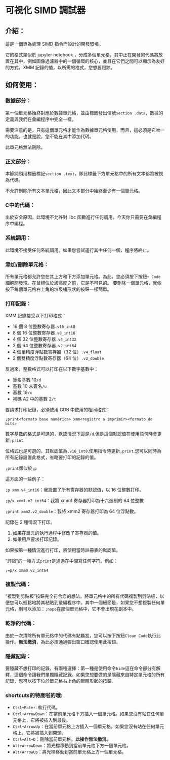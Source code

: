 # 可視化 SIMD 調試器

## 介紹：

這是一個專為處理 SIMD 指令而設計的開發環境。

它的格式類似於 jupyter notebook ，分成多個單元格，其中正在開發的代碼將放置在其中，例如圖像過濾器中的一個循環的核心，並且在它們之間可以顯示為友好的方式，XMM 記錄的值，以所需的格式，您想要跟踪。

## 如何使用：

### 數據部分：

第一個單元格始終對應於數據單元格，並由標籤發出信號`section .data`，數據的定義與我們在彙編程序中完全一樣。

需要注意的是，只有這個單元格才能作為數據單元格使用，而且，這必須是它唯一的功能。也就是說，您不能在其中添加代碼。

此單元格無法刪除。

### 正文部分：

本節開頭用標籤標記`section .text`，即此標籤下方單元格中的所有文本都將被視為代碼。

不允許刪除所有文本單元格，因此文本部分中始終至少有一個單元格。

### C中的代碼：

出於安全原因，此環境不允許對 libc 函數進行任何調用。今天你只需要在彙編程序中編程。

### 系統調用：

此環境不接受任何系統調用。如果您嘗試運行其中任何一個，程序將終止。

### 添加/刪除單元格：

所有單元格都允許您在其上方和下方添加單元格。為此，您必須按下按鈕`+ Code`細胞間發現。在鼠標位於該高度之前，它是不可見的。
要刪除一個單元格，就像按下每個單元格右上角的垃圾桶形狀的按鈕一樣簡單。

### 打印記錄：

XMM 記錄接受以下打印格式：

-   16 個 8 位整數寄存器`.v16_int8`
-   8 個 16 位整數寄存器`.v8_int16`
-   4 個 32 位整數寄存器`.v4_int32`
-   2 個 64 位整數寄存器`.v2_int64`
-   4 個單精度浮點數寄存器（32 位）`.v4_float`
-   2 個雙精度浮點數寄存器（64 位）`.v2_double`

反過來，整數格式可以打印在以下數字基數中：

-   簽名基數 10`/d`
-   基數 10 未簽名`/u`
-   基數 16`/x`
-   補碼 A2 中的基數 2`/t`

要請求打印記錄，必須使用 GDB 中使用的相同格式：

`;print<formato base numérica> xmm<registro a imprimir><formato de bits>`

數字基數的格式是可選的，默認情況下這是`/d`.但是這個默認值在使用語句時會更新`;print`.

位格式也是可選的，其默認值為`.v16_int8`.使用指令時更新`;print`.您可以同時為所有記錄設置此格式，省略要打印的記錄的值。

`;print`類似於`;p`

這方面的一些例子：

`;p xmm.v4_int16`：我設置了所有寄存器的默認值，以 16 位整數打印。

`;p/x xmm1.v2_int64`：我將 xmm1 寄存器打印為十六進制的 64 位整數

`;print xmm2.v2_double`：我將 xmm2 寄存器打印為 64 位浮點數。

記錄在 2 種情況下打印。

1) 如果在單元的執行過程中修改了寄存器的值。
2) 如果用戶要求打印記錄。

如果按第一種情況進行打印，將使用當時註冊表的默認值。

“評論”的一種方式`print`是通過在中間寫任何字符。例如：

`;=p/x xmm0.v2_int64`

### 複製代碼：

“複製到剪貼板”按鈕完全符合您的想法。將單元格中的所有代碼複製到剪貼板，以便您可以輕鬆地將其粘貼到彙編程序中。其中一個細節是，如果您不想複製任何單元格，則可以添加：`;nope`在那個單元格中，它不會出現在副本中。

### 乾淨的代碼：

由於一次清除所有單元格中的代碼有點尷尬，您可以按下按鈕`Clean Code`執行此操作。**無法撤消**，為此必須通過彈出窗口確認使用此按鈕。

### 隱藏記錄：

要隱藏不想打印的記錄，有兩種選擇：第一種是使用命令`hide`這在命令部分有解釋，這個命令讓我們單獨隱藏記錄。如果您想要做的是隱藏來自特定單元格的所有記錄，您可以按下位於單元格右上角的眼睛形狀的按鈕。

### shortcuts的特產啦的哦:

-   `Ctrl+Enter`: 執行代碼。
-   `Ctrl+ArrowDown`：在當前單元格下方插入一個單元格。如果您沒有站在任何單元格上，它將被插入到最後。
-   `Ctrl+ArrowUp`：在當前單元格上方插入一個單元格。如果您沒有站在任何單元格上，它將被插入到開頭。
-   `Ctrl+Alt+D`：刪除當前單元格。**此操作無法撤消。**
-   `Alt+ArrowDown`：將光標移動到當前單元格下方一個單元格。
-   `Alt+ArrowUp`：將光標移動到當前單元格上方一個單元格。
